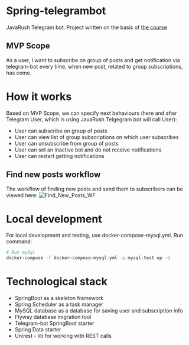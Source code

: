 # Spring-telegrambot
JavaRush Telegram bot. Project written on the basis of [the course](https://javarush.ru/groups/posts/2935-java-proekt-ot-a-do-ja-pishem-realjhnihy-proekt-dlja-portfolio)

## MVP Scope
As a user, I want to subscribe on group of posts and get notification via telegram-bot every time,
when new post, related to group subscriptions, has come.

# How it works
Based on MVP Scope, we can specify next behaviours (here and after Telegram User, which is using JavaRush Telgegram bot will call User):
- User can subscribe on group of posts
- User can view list of group subscriptions on which user subscribes
- User can unsubscribe from group of posts
- User can set an inactive bot and do not receive notifications
- User can restart getting notifications
## Find new posts workflow
The workflow of finding new posts and send them to subscribers can be viewed here:
![Find_New_Posts_WF](https://user-images.githubusercontent.com/16310793/119827993-6c22ec80-bf02-11eb-8759-83bea483db93.png)


# Local development
For local development and testing, use docker-compose-mysql.yml. Run command:
```bash
# Run mySql
docker-compose -f docker-compose-mysql.yml -p mysql-test up -d    
```

# Technological stack
- SpringBoot as a skeleton framework
- Spring Scheduler as a task manager
- MySQL database as a database for saving user and subscription info
- Flyway database migration tool
- Telegram-bot SpringBoot starter
- Spring Data starter
- Unirest - lib for working with REST calls
